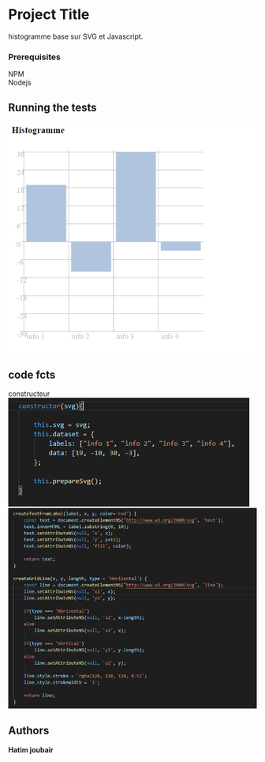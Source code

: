 # Project Title

histogramme base sur SVG et Javascript.



### Prerequisites

NPM <br>
Nodejs <br>


## Running the tests
 ![](pic1.png)<br>
 ## code fcts
 constructeur
 ![](pic2.png)<br>
 ![](pic3.png)<br>

## Authors
**Hatim joubair** 
